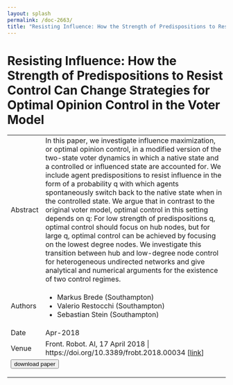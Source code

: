 ```yaml
---
layout: splash
permalink: /doc-2663/
title: "Resisting Influence: How the Strength of Predispositions to Resist Control Can Change Strategies for Optimal Opinion Control in the Voter Model"
---
```


# Resisting Influence: How the Strength of Predispositions to Resist Control Can Change Strategies for Optimal Opinion Control in the Voter Model

<table>
    <tbody>
    <tr>
        <td>Abstract</td>
        <td>In this paper, we investigate influence maximization, or optimal opinion control, in a modified version of the two-state voter dynamics in which a native state and a controlled or influenced state are accounted for. We include agent predispositions to resist influence in the form of a probability q with which agents spontaneously switch back to the native state when in the controlled state. We argue that in contrast to the original voter model, optimal control in this setting depends on q: For low strength of predispositions q, optimal control should focus on hub nodes, but for large q, optimal control can be achieved by focusing on the lowest degree nodes. We investigate this transition between hub and low-degree node control for heterogeneous undirected networks and give analytical and numerical arguments for the existence of two control regimes.</td>
    </tr>
    <tr>
        <td>Authors</td>
        <td>
            <ul>
                <li>Markus Brede (Southampton)</li>
                <li>Valerio Restocchi (Southampton)</li>
                <li>Sebastian Stein (Southampton)</li>
            </ul>
        </td>
    </tr>
    <tr>
        <td>Date</td>
        <td>Apr-2018</td>
    </tr>
    <tr>
        <td>Venue</td>
        <td>Front. Robot. AI, 17 April 2018 | https://doi.org/10.3389/frobt.2018.00034 [<a href="https://www.frontiersin.org/articles/10.3389/frobt.2018.00034/full">link</a>]</td>
    </tr>
        <tr>
            <td colspan="2">
                <form method="get" action="https://www.frontiersin.org/articles/10.3389/frobt.2018.00034/full">
                    <button type="submit">download paper</button>
                </form>
            </td>
        </tr>
    </tbody>
</table>

